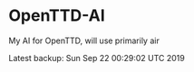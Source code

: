 # OpenTTD-AI
My AI for OpenTTD, will use primarily air

Latest backup: Sun Sep 22 00:29:02 UTC 2019
